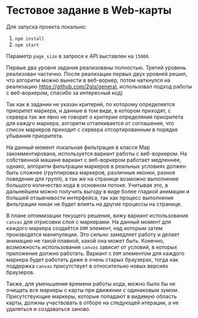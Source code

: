 # Тестовое задание в Web-карты

Для запуска проекта локально:
1. `npm install`
2. `npm start`

Параметр `page_size` в запросе к API выставлен на `15000`.

Первые два уровня задания реализованы полностью. Третий уровень реализован частично.
После реализации первых двух уровней решил, что алгоритм можно вынести в веб-воркер, потом
наткнулся на реализацию https://github.com/2gis/general, использовал подход работы с веб-воркером, 
спасибо за интересный код)

Так как в задании не указан критерий, по которому определяется приоритет маркера, и данные в том виде, в котором приходят,
с сервера так же явно не говорят о критерии определяния приоритета для каждго маркера, алгоритм отталкивается от соглашения, 
что список маркеров приходит с сервера отсортированным в порядке убывания приоритета. 

На данный момент локальная фильтрация в классе Map закомментирована, используется вариант работы с
веб-воркером. На собственной машине вариант с веб-воркером работает медленнее, однако, алгоритм
фильтрации маркеров в реальных условиях должен быть сложнее (группировка маркеров, различные иконки, разное поведение для
групп), а так же на странице возможно выполнение большого количество кода в основном потоке. Учитывая это, в дальнейшем 
можно получить выгоду в виде более гладкой анимации и большей отзывчивости интерфейса, так как процесс выполнения 
фильтрации никак не будет влиять на другие процессы на странице.

В плане оптимизации текущего решения, вижу вариант использования `canvas` для отрисовки слоя с маркерами. На данный момент
для каждого маркера создаётся `DOM` элемент, над которым затем производятся манипуляции. Это сильно замедляет работу и 
делает анимацию не такой плавной, какой она может быть. Конечно, возможность использования `canvas` зависит от условий, 
в которых приложение должно работать. Вариант с `DOM` элементом для каждого маркера будет работать даже в очень старых 
браузерах, тогда как поддержка `canvas` присутствует в относительно новых версиях браузеров.

Также, для уменьшения времени работы кода, можно было бы не очищать все маркеры с карты при движении с одинаковым зумом.
Присутствующие маркеры, которые попадают в видимую область карты, должны участвовать в отборе на следующей итерации, а не
удаляться и создаваться заново.

